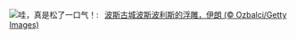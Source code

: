 ![](https://www.bing.com/th?id=OHR.PersepolisRelief_ZH-CN4910990690_UHD.jpg&w=1000)哇，真是松了一口气！:&nbsp;&ensp;[波斯古城波斯波利斯的浮雕，伊朗 (© Ozbalci/Getty Images)](https://www.bing.com/th?id=OHR.PersepolisRelief_ZH-CN4910990690_UHD.jpg)
<br><br/>
